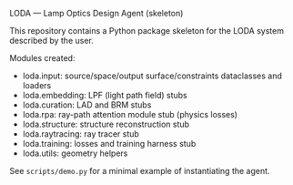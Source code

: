 LODA — Lamp Optics Design Agent (skeleton)

This repository contains a Python package skeleton for the LODA system described by the user.

Modules created:
- loda.input: source/space/output surface/constraints dataclasses and loaders
- loda.embedding: LPF (light path field) stubs
- loda.curation: LAD and BRM stubs
- loda.rpa: ray-path attention module stub (physics losses)
- loda.structure: structure reconstruction stub
- loda.raytracing: ray tracer stub
- loda.training: losses and training harness stub
- loda.utils: geometry helpers

See `scripts/demo.py` for a minimal example of instantiating the agent.
